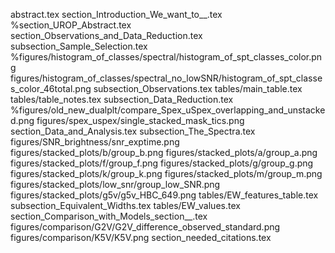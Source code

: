 abstract.tex
section_Introduction_We_want_to__.tex
%section_UROP_Abstract.tex
section_Observations_and_Data_Reduction.tex
subsection_Sample_Selection.tex
%figures/histogram_of_classes/spectral/histogram_of_spt_classes_color.png
figures/histogram_of_classes/spectral_no_lowSNR/histogram_of_spt_classes_color_46total.png
subsection_Observations.tex
tables/main_table.tex
tables/table_notes.tex
subsection_Data_Reduction.tex
%figures/old_new_dualplt/compare_Spex_uSpex_overlapping_and_unstacked.png
figures/spex_uspex/single_stacked_mask_tics.png
section_Data_and_Analysis.tex
subsection_The_Spectra.tex
figures/SNR_brightness/snr_exptime.png
figures/stacked_plots/b/group_b.png
figures/stacked_plots/a/group_a.png
figures/stacked_plots/f/group_f.png
figures/stacked_plots/g/group_g.png
figures/stacked_plots/k/group_k.png
figures/stacked_plots/m/group_m.png
figures/stacked_plots/low_snr/group_low_SNR.png
figures/stacked_plots/g5v/g5v_HBC_649.png
tables/EW_features_table.tex
subsection_Equivalent_Widths.tex
tables/EW_values.tex
section_Comparison_with_Models_section__.tex
figures/comparison/G2V/G2V_difference_observed_standard.png
figures/comparison/K5V/K5V.png
section_needed_citations.tex